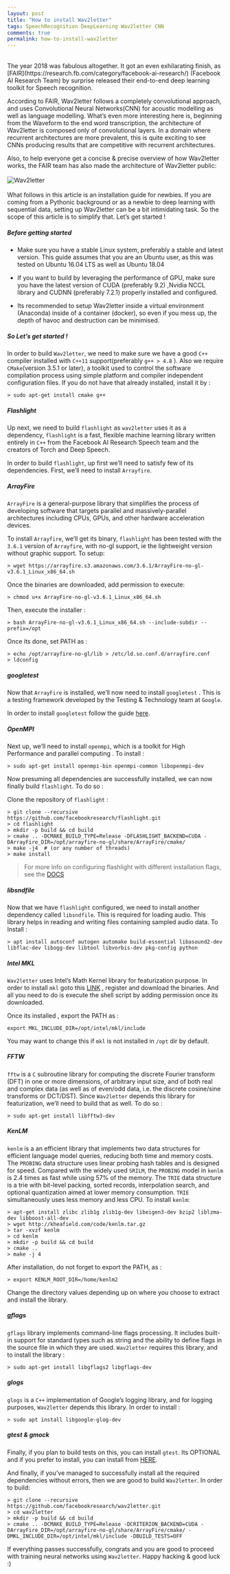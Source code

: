 ```yaml
---
layout: post
title: "How to install Wav2letter"
tags: SpeechRecognition DeepLearning Wav2letter CNN
comments: true
permalink: how-to-install-wav2letter
---
```

<br>
The year 2018 was fabulous altogether. It got an even exhilarating finish, as [FAIR](https://research.fb.com/category/facebook-ai-research/) (Facebook AI Research Team) by surprise released their end-to-end deep learning toolkit for Speech recognition.

According to FAIR, Wav2letter follows a completely convolutional approach, and uses Convolutional Neural Networks(CNN) for acoustic modelling as well as language modelling. What’s even more interesting here is, beginning from the Waveform to the end word transcription, the architecture of Wav2letter is composed only of convolutional layers. In a domain where recurrent architectures are more prevalent, this is quite exciting to see CNNs producing results that are competitive with recurrent architectures.

Also, to help everyone get a concise & precise overview of how Wav2letter works, the FAIR team has also made the architecture of Wav2letter public:
<br>
<br>
![Wav2letter](https://raw.githubusercontent.com/shaheenkdr/shaheenkdr.github.io/master/images/arch.png
 "Architecture of Wav2letter")
 <br>
 <br>
 What follows in this article is an installation guide for newbies. If you are coming from a Pythonic background or as a newbie to deep learning with sequential data, setting up Wav2letter can be a bit intimidating task. So the scope of this article is to simplify that. Let’s get started !
 
##### Before getting started 

* Make sure you have a stable Linux system, preferably a stable and latest version. This guide assumes that you are an Ubuntu user, as this was tested on Ubuntu 16.04 LTS as well as Ubuntu 18.04

* If you want to build by leveraging the performance of GPU, make sure you have the latest version of CUDA (preferably 9.2) ,Nvidia NCCL library and CUDNN (preferably 7.2.1) properly installed and configured.

* Its recommended to setup Wav2letter inside a virtual environment (Anaconda) inside of a container (docker), so even if you mess up, the depth of havoc and destruction can be minimised.

##### So Let’s get started !



In order to build `Wav2letter`, we need to make sure we have a good `C++` compiler installed with `C++11` support(preferably `g++ > 4.8` ). Also we require `CMake`(version 3.5.1 or later), a toolkit used to control the software compilation process using simple platform and compiler independent configuration files. If you do not have that already installed, install it by :

```
> sudo apt-get install cmake g++
```

##### Flashlight 

Up next, we need to build `flashlight` as `wav2letter` uses it as a dependency, `flashlight` is a fast, flexible machine learning library written entirely in `C++` from the Facebook AI Research Speech team and the creators of Torch and Deep Speech.

In order to build `flashlight`, up first we’ll need to satisfy few of its dependencies. First, we’ll need to install `Arrayfire`.


##### ArrayFire

`ArrayFire` is a general-purpose library that simplifies the process of developing software that targets parallel and massively-parallel architectures including CPUs, GPUs, and other hardware acceleration devices.

To install `Arrayfire`, we’ll get its binary, `flashlight` has been tested with the `3.6.1` version of `Arrayfire`, with no-gl support, ie the lightweight version without graphic support. To setup:

```
> wget https://arrayfire.s3.amazonaws.com/3.6.1/ArrayFire-no-gl-v3.6.1_Linux_x86_64.sh

```

Once the binaries are downloaded, add permission to execute:

```
> chmod u+x ArrayFire-no-gl-v3.6.1_Linux_x86_64.sh
```

Then, execute the installer :

```
> bash ArrayFire-no-gl-v3.6.1_Linux_x86_64.sh --include-subdir --prefix=/opt

```

Once its done, set PATH as :

```
> echo /opt/arrayfire-no-gl/lib > /etc/ld.so.conf.d/arrayfire.conf
> ldconfig
```

##### googletest

Now that `ArrayFire` is installed, we’ll now need to install `googletest` . This is a testing framework developed by the Testing & Technology team at `Google`.

In order to install `googletest` follow the guide [here](https://www.eriksmistad.no/getting-started-with-google-test-on-ubuntu/).

##### OpenMPI

Next up, we’ll need to install `openmpi`, which is a toolkit for High Performance and parallel computing . To install :


```
> sudo apt-get install openmpi-bin openmpi-common libopenmpi-dev

```

Now presuming all dependencies are successfully installed, we can now finally build `flashlight`. To do so :


Clone the repository of `flashlight` :

```
> git clone --recursive https://github.com/facebookresearch/flashlight.git
> cd flashlight
> mkdir -p build && cd build
> cmake .. -DCMAKE_BUILD_TYPE=Release -DFLASHLIGHT_BACKEND=CUDA -DArrayFire_DIR=/opt/arrayfire-no-gl/share/ArrayFire/cmake/
> make -j4  # (or any number of threads)
> make install
```

> For more info on configuring flashlight with different installation flags, see the [DOCS](https://fl.readthedocs.io/en/latest/installation.html)

##### libsndfile

Now that we have `flashlight` configured, we need to install another dependency called `libsndfile`. This is required for loading audio. This library helps in reading and writing files containing sampled audio data. To Install :


```
> apt install autoconf autogen automake build-essential libasound2-dev libflac-dev libogg-dev libtool libvorbis-dev pkg-config python

```

##### Intel MKL

`Wav2letter` uses Intel’s Math Kernel library for featurization purpose. In order to install `mkl` goto this [LINK](https://software.intel.com/en-us/mkl/choose-download/linux) , register and download the binaries. And all you need to do is execute the shell script by adding permission once its downloaded.

Once its installed , export the PATH as :

```
export MKL_INCLUDE_DIR=/opt/intel/mkl/include 
```

You may want to change this if `mkl` is not installed in `/opt` dir by default.

##### FFTW

`fftw` is a `C` subroutine library for computing the discrete Fourier transform (DFT) in one or more dimensions, of arbitrary input size, and of both real and complex data (as well as of even/odd data, i.e. the discrete cosine/sine transforms or DCT/DST). Since `Wav2letter` depends this library for featurization, we’ll need to build that as well. To do so :

```
> sudo apt-get install libfftw3-dev
```

##### KenLM

`kenlm` is a an efficient library that implements two data structures for efficient language model queries, reducing both time and memory costs. The `PROBING` data structure uses linear probing hash tables and is designed for speed. Compared with the widely used `SRILM`, the `PROBING` model in `kenlm` is 2.4 times as fast while using 57% of the memory. The `TRIE` data structure is a trie with bit-level packing, sorted records, interpolation search, and optional quantization aimed at lower memory consumption. `TRIE` simultaneously uses less memory and less CPU. To install `kenlm`:


```
> apt-get install zlibc zlib1g zlib1g-dev libeigen3-dev bzip2 liblzma-dev libboost-all-dev
> wget http://kheafield.com/code/kenlm.tar.gz
> tar -xvzf kenlm
> cd kenlm
> mkdir -p build && cd build
> cmake ..
> make -j 4
```

After installation, do not forget to export the PATH, as :

```
> export KENLM_ROOT_DIR=/home/kenlm2
```

Change the directory values depending up on where you choose to extract and install the library.

##### gflags

`gflags` library implements command-line flags processing. It includes built-in support for standard types such as string and the ability to define flags in the source file in which they are used. `Wav2letter` requires this library, and to install the library :

```
> sudo apt-get install libgflags2 libgflags-dev

```

##### glogs

`glogs` is a `C++` implementation of Google’s logging library, and for logging purposes, `Wav2letter` depends this library. In order to install :

```
> sudo apt install libgoogle-glog-dev
```

##### gtest & gmock

Finally, if you plan to build tests on this, you can install `gtest`. Its OPTIONAL and if you prefer to install, you can install from [HERE](https://github.com/google/googletest).


And finally, if you’ve managed to successfully install all the required dependencies without errors, then we are good to build `Wav2letter`. In order to build:

```
> git clone --recursive https://github.com/facebookresearch/wav2letter.git
> cd wav2letter
> mkdir -p build && cd build
> cmake .. -DCMAKE_BUILD_TYPE=Release -DCRITERION_BACKEND=CUDA -DArrayFire_DIR=/opt/arrayfire-no-gl/share/ArrayFire/cmake/ -DMKL_INCLUDE_DIR=/opt/intel/mkl/include -DBUILD_TESTS=OFF
```

If everything passes successfully, congrats and you are good to proceed with training neural networks using `Wav2letter`. Happy hacking & good luck :)

